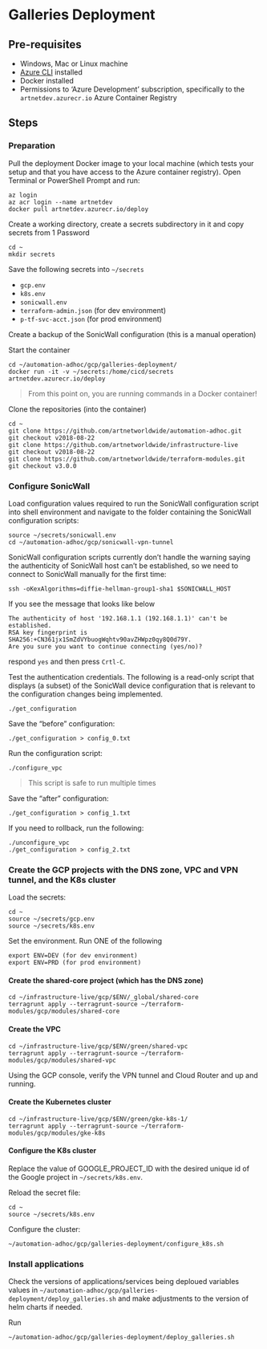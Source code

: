 # Galleries Deployment

## Pre-requisites

- Windows, Mac or Linux machine
- [Azure CLI] installed
- Docker installed
- Permissions to ‘Azure Development’ subscription, specifically to the `artnetdev.azurecr.io` Azure Container Registry

## Steps

### Preparation

Pull the deployment Docker image to your local machine (which tests your setup and that you have access to the Azure container registry). Open Terminal or PowerShell Prompt and run:

    az login
    az acr login --name artnetdev
    docker pull artnetdev.azurecr.io/deploy

Create a working directory, create a secrets subdirectory in it and copy secrets from 1 Password

    cd ~
    mkdir secrets

Save the following secrets into `~/secrets`

- `gcp.env`
- `k8s.env`
- `sonicwall.env`
- `terraform-admin.json` (for dev environment)
- `p-tf-svc-acct.json` (for prod environment)

Create a backup of the SonicWall configuration (this is a manual operation)

Start the container

    cd ~/automation-adhoc/gcp/galleries-deployment/
    docker run -it -v ~/secrets:/home/cicd/secrets artnetdev.azurecr.io/deploy

> From this point on, you are running commands in a Docker container!

Clone the repositories (into the container)

    cd ~
    git clone https://github.com/artnetworldwide/automation-adhoc.git
    git checkout v2018-08-22
    git clone https://github.com/artnetworldwide/infrastructure-live
    git checkout v2018-08-22 
    git clone https://github.com/artnetworldwide/terraform-modules.git
    git checkout v3.0.0

### Configure SonicWall

Load configuration values required to run the SonicWall configuration script into shell environment and navigate to the folder containing the SonicWall configuration scripts:

    source ~/secrets/sonicwall.env
    cd ~/automation-adhoc/gcp/sonicwall-vpn-tunnel

SonicWall configuration scripts currently don’t handle the warning saying the authenticity of SonicWall host can’t be established, so we need to connect to SonicWall manually for the first time:

    ssh -oKexAlgorithms=diffie-hellman-group1-sha1 $SONICWALL_HOST

If you see the message that looks like below

    The authenticity of host '192.168.1.1 (192.168.1.1)' can't be established.
    RSA key fingerprint is SHA256:+CN361jx1SmZdVYbuogWqhtv90avZHWpz0qy8Q0d79Y.
    Are you sure you want to continue connecting (yes/no)?

respond `yes` and then press `Crtl-C`.

Test the authentication credentials. The following is a read-only script that displays (a subset) of the SonicWall device configuration that is relevant to the configuration changes being implemented.

    ./get_configuration

Save the “before” configuration:

    ./get_configuration > config_0.txt

Run the configuration script:

    ./configure_vpc

> This script is safe to run multiple times

Save the “after” configuration:

    ./get_configuration > config_1.txt

If you need to rollback, run the following:

    ./unconfigure_vpc
    ./get_configuration > config_2.txt

### Create the GCP projects with the DNS zone, VPC and VPN tunnel, and the K8s cluster

Load the secrets:

    cd ~
    source ~/secrets/gcp.env
    source ~/secrets/k8s.env

Set the environment. Run ONE of the following

    export ENV=DEV (for dev environment)
    export ENV=PRD (for prod environment)

#### Create the shared-core project (which has the DNS zone)

    cd ~/infrastructure-live/gcp/$ENV/_global/shared-core
    terragrunt apply --terragrunt-source ~/terraform-modules/gcp/modules/shared-core

#### Create the VPC

    cd ~/infrastructure-live/gcp/$ENV/green/shared-vpc
    terragrunt apply --terragrunt-source ~/terraform-modules/gcp/modules/shared-vpc

Using the GCP console, verify the VPN tunnel and Cloud Router and up and running.

#### Create the Kubernetes cluster

    cd ~/infrastructure-live/gcp/$ENV/green/gke-k8s-1/
    terragrunt apply --terragrunt-source ~/terraform-modules/gcp/modules/gke-k8s

#### Configure the K8s cluster

Replace the value of GOOGLE_PROJECT_ID with the desired unique id of the Google project in `~/secrets/k8s.env`.

Reload the secret file:

    cd ~
    source ~/secrets/k8s.env

Configure the cluster:

    ~/automation-adhoc/gcp/galleries-deployment/configure_k8s.sh

### Install applications

Check the versions of applications/services being deploued variables values in `~/automation-adhoc/gcp/galleries-deployment/deploy_galleries.sh` and make adjustments to the version of helm charts if needed.

Run

    ~/automation-adhoc/gcp/galleries-deployment/deploy_galleries.sh

[azure cli]: https://docs.microsoft.com/en-us/cli/azure/install-azure-cli?view=azure-cli-latest
